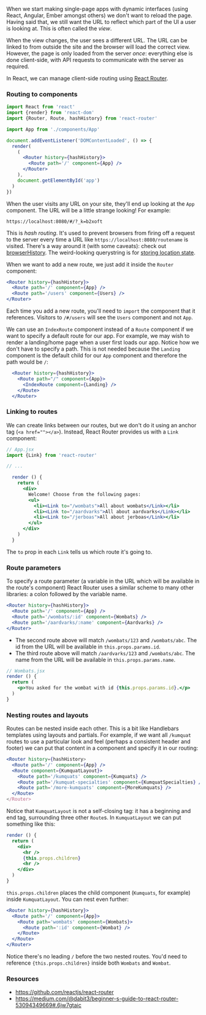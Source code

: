 When we start making single-page apps with dynamic interfaces (using React, Angular, Ember amongst others) we don't want to reload the page. Having said that, we still want the URL to reflect which part of the UI a user is looking at. This is often called the _view_.

When the view changes, the user sees a different URL. The URL can be linked to from outside the site and the browser will load the correct view. However, the page is only loaded from the server _once_: everything else is done client-side, with API requests to communicate with the server as required.

In React, we can manage client-side routing using [React Router](https://github.com/reactjs/react-router).


### Routing to components

```jsx
import React from 'react'
import {render} from 'react-dom'
import {Router, Route, hashHistory} from 'react-router'

import App from './components/App'

document.addEventListener('DOMContentLoaded', () => {
  render(
    (
      <Router history={hashHistory}>
        <Route path='/' component={App} />
      </Router>
    ),
    document.getElementById('app')
  )
})
```

When the user visits any URL on your site, they'll end up looking at the `App` component. The URL will be a little strange looking! For example:

```
https://localhost:8080/#/?_k=b2xoft
```

This is _hash routing_. It's used to prevent browsers from firing off a request to the server every time a URL like `https://localhost:8080/routename` is visited. There's a way around it (with some caveats): check out [browserHistory](https://github.com/reactjs/react-router/blob/master/docs/guides/Histories.md#browserhistory). The weird-looking querystring is for [storing location state](https://github.com/reactjs/react-router/blob/master/docs/guides/Histories.md#what-is-that-_kckuvup-junk-in-the-url).

When we want to add a new route, we just add it inside the `Router` component:

```jsx
<Router history={hashHistory}>
  <Route path='/' component={App} />
  <Route path='/users' component={Users} />
</Router>
```

Each time you add a new route, you'll need to `import` the component that it references. Visitors to `/#/users` will see the `Users` component and not `App`.

We can use an `IndexRoute` component instead of a `Route` component if we want to specify a default route for our app. For example, we may wish to render a landing/home page when a user first loads our app. Notice how we don't have to specify a path. This is not needed because the `Landing` component is the default child for our `App` component and therefore the path would be `/`:

```jsx
  <Router history={hashHistory}>
    <Route path="/" component={App}>
      <IndexRoute component={Landing} />
    </Route>
  </Router>
```


### Linking to routes

We can create links between our routes, but we don't do it using an anchor tag (`<a href=""></a>`). Instead, React Router provides us with a `Link` component:

```jsx
// App.jsx
import {Link} from 'react-router'

// ...

  render () {
    return (
      <div>
        Welcome! Choose from the following pages:
        <ul>
          <li><Link to="/wombats">All about wombats</Link></li>
          <li><Link to="/aardvarks">All about aardvarks</Link></li>
          <li><Link to="/jerboas">All about jerboas</Link></li>
        </ul>
      </div>
    )
  }
```

The `to` prop in each `Link` tells us which route it's going to.


### Route parameters

To specify a route parameter (a variable in the URL which will be available in the route's component) React Router uses a similar scheme to many other libraries: a colon followed by the variable name.

```jsx
<Router history={hashHistory}>
  <Route path='/' component={App} />
  <Route path='/wombats/:id' component={Wombats} />
  <Route path='/aardvarks/:name' component={Aardvarks} />
</Router>
```

 - The second route above will match `/wombats/123` and `/wombats/abc`. The id from the URL will be available in `this.props.params.id`.
 - The third route above will match `/aardvarks/123` and `/wombats/abc`. The name from the URL will be available in `this.props.params.name`.

```jsx
// Wombats.jsx
render () {
  return (
    <p>You asked for the wombat with id {this.props.params.id}.</p>
  )
}
```


### Nesting routes and layouts

Routes can be nested inside each other. This is a bit like Handlebars templates using layouts and partials. For example, if we want all `/kumquat` routes to use a particular look and feel (perhaps a consistent header and footer) we can put that content in a component and specify it in our routing:

```jsx
<Router history={hashHistory>
  <Route path='/' component={App} />
  <Route component={KumquatLayout}>
    <Route path='/kumquats' component={Kumquats} />
    <Route path='/kumquat-specialties' component={KumquatSpecialties} />
    <Route path='/more-kumquats' component={MoreKumquats} />
  </Route>
</Router>
```

Notice that `KumquatLayout` is not a self-closing tag: it has a beginning and end tag, surrounding three other `Route`s. In `KumquatLayout` we can put something like this:

```jsx
render () {
  return (
    <div>
      <hr />
      {this.props.children}
      <hr />
    </div>
  )
}
```

`this.props.children` places the child component (`Kumquats`, for example) inside `KumquatLayout`. You can nest even further:

```jsx
<Router history={hashHistory}>
  <Route path='/' component={App}>
    <Route path='wombats' component={Wombats}>
      <Route path=':id' component={Wombat} />
    </Route>
  </Route>
</Router>
```

Notice there's no leading `/` before the two nested routes. You'd need to reference `{this.props.children}` inside both `Wombats` and `Wombat`.


### Resources

- https://github.com/reactjs/react-router
- https://medium.com/@dabit3/beginner-s-guide-to-react-router-53094349669#.6jw7gtaic
